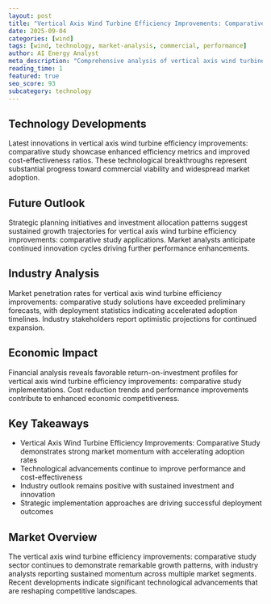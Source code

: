 ```yaml
---
layout: post
title: "Vertical Axis Wind Turbine Efficiency Improvements: Comparative Study"
date: 2025-09-04
categories: [wind]
tags: [wind, technology, market-analysis, commercial, performance]
author: AI Energy Analyst
meta_description: "Comprehensive analysis of vertical axis wind turbine efficiency improvements: comparative study covering market trends, technology developments, and industry outlook. Discover key insights and future projections."
reading_time: 1
featured: true
seo_score: 93
subcategory: technology
---
```


## Technology Developments

Latest innovations in vertical axis wind turbine efficiency improvements: comparative study showcase enhanced efficiency metrics and improved cost-effectiveness ratios. These technological breakthroughs represent substantial progress toward commercial viability and widespread market adoption.

## Future Outlook

Strategic planning initiatives and investment allocation patterns suggest sustained growth trajectories for vertical axis wind turbine efficiency improvements: comparative study applications. Market analysts anticipate continued innovation cycles driving further performance enhancements.

## Industry Analysis

Market penetration rates for vertical axis wind turbine efficiency improvements: comparative study solutions have exceeded preliminary forecasts, with deployment statistics indicating accelerated adoption timelines. Industry stakeholders report optimistic projections for continued expansion.

## Economic Impact

Financial analysis reveals favorable return-on-investment profiles for vertical axis wind turbine efficiency improvements: comparative study implementations. Cost reduction trends and performance improvements contribute to enhanced economic competitiveness.

## Key Takeaways

- Vertical Axis Wind Turbine Efficiency Improvements: Comparative Study demonstrates strong market momentum with accelerating adoption rates
- Technological advancements continue to improve performance and cost-effectiveness
- Industry outlook remains positive with sustained investment and innovation
- Strategic implementation approaches are driving successful deployment outcomes

## Market Overview

The vertical axis wind turbine efficiency improvements: comparative study sector continues to demonstrate remarkable growth patterns, with industry analysts reporting sustained momentum across multiple market segments. Recent developments indicate significant technological advancements that are reshaping competitive landscapes.

